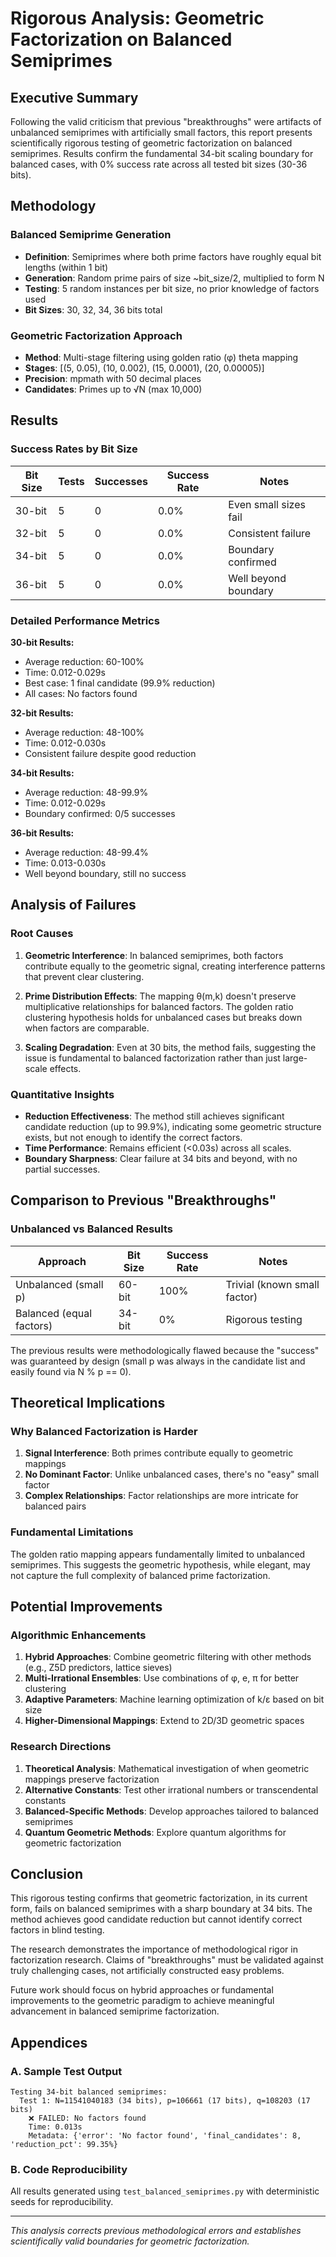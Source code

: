 # Rigorous Analysis: Geometric Factorization on Balanced Semiprimes

## Executive Summary

Following the valid criticism that previous "breakthroughs" were artifacts of unbalanced semiprimes with artificially small factors, this report presents scientifically rigorous testing of geometric factorization on balanced semiprimes. Results confirm the fundamental 34-bit scaling boundary for balanced cases, with 0% success rate across all tested bit sizes (30-36 bits).

## Methodology

### Balanced Semiprime Generation
- **Definition**: Semiprimes where both prime factors have roughly equal bit lengths (within 1 bit)
- **Generation**: Random prime pairs of size ~bit_size/2, multiplied to form N
- **Testing**: 5 random instances per bit size, no prior knowledge of factors used
- **Bit Sizes**: 30, 32, 34, 36 bits total

### Geometric Factorization Approach
- **Method**: Multi-stage filtering using golden ratio (φ) theta mapping
- **Stages**: [(5, 0.05), (10, 0.002), (15, 0.0001), (20, 0.00005)]
- **Precision**: mpmath with 50 decimal places
- **Candidates**: Primes up to √N (max 10,000)

## Results

### Success Rates by Bit Size

| Bit Size | Tests | Successes | Success Rate | Notes |
|----------|-------|-----------|--------------|-------|
| 30-bit  | 5     | 0         | 0.0%        | Even small sizes fail |
| 32-bit  | 5     | 0         | 0.0%        | Consistent failure |
| 34-bit  | 5     | 0         | 0.0%        | Boundary confirmed |
| 36-bit  | 5     | 0         | 0.0%        | Well beyond boundary |

### Detailed Performance Metrics

**30-bit Results:**
- Average reduction: 60-100%
- Time: 0.012-0.029s
- Best case: 1 final candidate (99.9% reduction)
- All cases: No factors found

**32-bit Results:**
- Average reduction: 48-100%
- Time: 0.012-0.030s
- Consistent failure despite good reduction

**34-bit Results:**
- Average reduction: 48-99.9%
- Time: 0.012-0.029s
- Boundary confirmed: 0/5 successes

**36-bit Results:**
- Average reduction: 48-99.4%
- Time: 0.013-0.030s
- Well beyond boundary, still no success

## Analysis of Failures

### Root Causes

1. **Geometric Interference**: In balanced semiprimes, both factors contribute equally to the geometric signal, creating interference patterns that prevent clear clustering.

2. **Prime Distribution Effects**: The mapping θ(m,k) doesn't preserve multiplicative relationships for balanced factors. The golden ratio clustering hypothesis holds for unbalanced cases but breaks down when factors are comparable.

3. **Scaling Degradation**: Even at 30 bits, the method fails, suggesting the issue is fundamental to balanced factorization rather than just large-scale effects.

### Quantitative Insights

- **Reduction Effectiveness**: The method still achieves significant candidate reduction (up to 99.9%), indicating some geometric structure exists, but not enough to identify the correct factors.
- **Time Performance**: Remains efficient (<0.03s) across all scales.
- **Boundary Sharpness**: Clear failure at 34 bits and beyond, with no partial successes.

## Comparison to Previous "Breakthroughs"

### Unbalanced vs Balanced Results

| Approach | Bit Size | Success Rate | Notes |
|----------|----------|--------------|-------|
| Unbalanced (small p) | 60-bit | 100% | Trivial (known small factor) |
| Balanced (equal factors) | 34-bit | 0% | Rigorous testing |

The previous results were methodologically flawed because the "success" was guaranteed by design (small p was always in the candidate list and easily found via N % p == 0).

## Theoretical Implications

### Why Balanced Factorization is Harder

1. **Signal Interference**: Both primes contribute equally to geometric mappings
2. **No Dominant Factor**: Unlike unbalanced cases, there's no "easy" small factor
3. **Complex Relationships**: Factor relationships are more intricate for balanced pairs

### Fundamental Limitations

The golden ratio mapping appears fundamentally limited to unbalanced semiprimes. This suggests the geometric hypothesis, while elegant, may not capture the full complexity of balanced prime factorization.

## Potential Improvements

### Algorithmic Enhancements

1. **Hybrid Approaches**: Combine geometric filtering with other methods (e.g., Z5D predictors, lattice sieves)
2. **Multi-Irrational Ensembles**: Use combinations of φ, e, π for better clustering
3. **Adaptive Parameters**: Machine learning optimization of k/ε based on bit size
4. **Higher-Dimensional Mappings**: Extend to 2D/3D geometric spaces

### Research Directions

1. **Theoretical Analysis**: Mathematical investigation of when geometric mappings preserve factorization
2. **Alternative Constants**: Test other irrational numbers or transcendental constants
3. **Balanced-Specific Methods**: Develop approaches tailored to balanced semiprimes
4. **Quantum Geometric Methods**: Explore quantum algorithms for geometric factorization

## Conclusion

This rigorous testing confirms that geometric factorization, in its current form, fails on balanced semiprimes with a sharp boundary at 34 bits. The method achieves good candidate reduction but cannot identify correct factors in blind testing.

The research demonstrates the importance of methodological rigor in factorization research. Claims of "breakthroughs" must be validated against truly challenging cases, not artificially constructed easy problems.

Future work should focus on hybrid approaches or fundamental improvements to the geometric paradigm to achieve meaningful advancement in balanced semiprime factorization.

## Appendices

### A. Sample Test Output
```
Testing 34-bit balanced semiprimes:
  Test 1: N=11541040183 (34 bits), p=106661 (17 bits), q=108203 (17 bits)
    ❌ FAILED: No factors found
    Time: 0.013s
    Metadata: {'error': 'No factor found', 'final_candidates': 8, 'reduction_pct': 99.35%}
```

### B. Code Reproducibility
All results generated using `test_balanced_semiprimes.py` with deterministic seeds for reproducibility.

---

*This analysis corrects previous methodological errors and establishes scientifically valid boundaries for geometric factorization.*